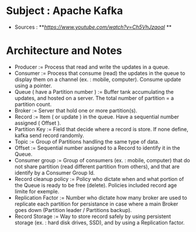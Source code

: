 # Subject : Apache Kafka

* Sources : ***https://www.youtube.com/watch?v=Ch5VhJzaoaI* **

# Architecture and Notes

* Producer := Process that read and write the updates in a queue.
* Consumer := Process that consume (read) the updates in the queue to display them on a channel (ex. : mobile, computer). Consume update using a pointer.
* Queue ( have a Partition number ) := Buffer tank accumulating the updates, and hosted on a server. The total number of partition = a partition count.
* Broker := Server that hold one or more partition(s).
* Record := Item ( or update ) in the queue. Have a sequential number assigned ( Offset ).
* Partition Key := Field that decide where a record is store. If none define, kafka send record randomly.
* Topic := Group of Partitions handling the same type of data.
* Offset := Sequential number assigned to a Record to identify it in the Queue.
* Consumer group := Group of consumers (ex. : mobile, computer) that do not share partition (read different partition from others), and that are identify by a Consumer Group Id.
* Record cleanup policy := Policy who dictate when and what portion of the Queue is ready to be free (delete). Policies included record age limite for exemple.
* Replication Factor := Number who dictate how many broker are used to replicate each partition for persistance in case where a main Broker goes down (Partition leader / Partitions backup).
* Record Storage := Way to store record safely by using persistent storage (ex. : hard disk drives, SSD), and by using a Replication factor.
